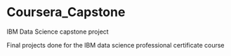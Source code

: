 # Coursera_Capstone
IBM Data Science capstone project

Final projects done for the IBM data science professional certificate course
